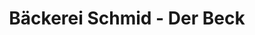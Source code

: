 ---
title: "Bäckerei Schmid - Der Beck"
url: /oberviechtach/baeckerei-schmid-der-beck/
shop: Bäckerei
---